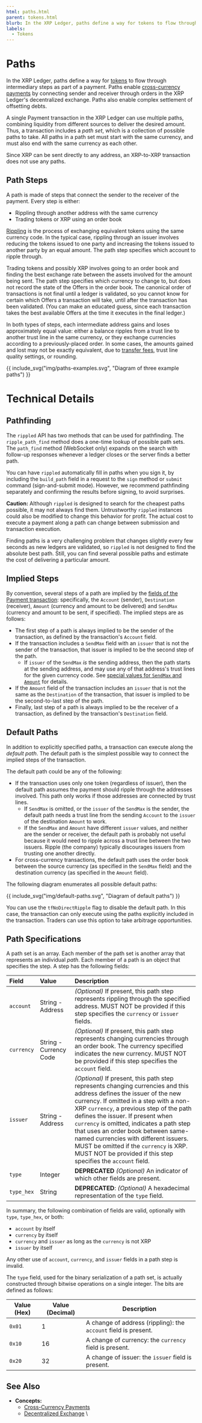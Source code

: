 ```yaml
---
html: paths.html
parent: tokens.html
blurb: In the XRP Ledger, paths define a way for tokens to flow through intermediary steps as part of a payment.
labels:
  - Tokens
---
```

# Paths

In the XRP Ledger, paths define a way for [tokens](tokens.html) to flow through intermediary steps as part of a payment. Paths enable [cross-currency payments](cross-currency-payments.html) by connecting sender and receiver through orders in the XRP Ledger's decentralized exchange. Paths also enable complex settlement of offsetting debts.

A single Payment transaction in the XRP Ledger can use multiple paths, combining liquidity from different sources to deliver the desired amount. Thus, a transaction includes a _path set_, which is a collection of possible paths to take. All paths in a path set must start with the same currency, and must also end with the same currency as each other.

Since XRP can be sent directly to any address, an XRP-to-XRP transaction does not use any paths.

## Path Steps

A path is made of steps that connect the sender to the receiver of the payment. Every step is either:

* Rippling through another address with the same currency
* Trading tokens or XRP using an order book

[Rippling](rippling.html) is the process of exchanging equivalent tokens using the same currency code. In the typical case, rippling through an issuer involves reducing the tokens issued to one party and increasing the tokens issued to another party by an equal amount. The path step specifies which account to ripple through.

Trading tokens and possibly XRP involves going to an order book and finding the best exchange rate between the assets involved for the amount being sent. The path step specifies which currency to change to, but does not record the state of the Offers in the order book. The canonical order of transactions is not final until a ledger is validated, so you cannot know for certain which Offers a transaction will take, until after the transaction has been validated. (You can make an educated guess, since each transaction takes the best available Offers at the time it executes in the final ledger.) <!-- STYLE_OVERRIDE: will -->

In both types of steps, each intermediate address gains and loses approximately equal value: either a balance ripples from a trust line to another trust line in the same currency, or they exchange currencies according to a previously-placed order. In some cases, the amounts gained and lost may not be exactly equivalent, due to [transfer fees](transfer-fees.html), trust line quality settings, or rounding.

{{ include_svg("img/paths-examples.svg", "Diagram of three example paths") }}



# Technical Details

## Pathfinding

The `rippled` API has two methods that can be used for pathfinding. The `ripple_path_find` method does a one-time lookup of possible path sets. The `path_find` method (WebSocket only) expands on the search with follow-up responses whenever a ledger closes or the server finds a better path.

You can have `rippled` automatically fill in paths when you sign it, by including the `build_path` field in a request to the `sign` method or `submit` command (sign-and-submit mode). However, we recommend pathfinding separately and confirming the results before signing, to avoid surprises.

**Caution:** Although `rippled` is designed to search for the cheapest paths possible, it may not always find them. Untrustworthy `rippled` instances could also be modified to change this behavior for profit. The actual cost to execute a payment along a path can change between submission and transaction execution.

Finding paths is a very challenging problem that changes slightly every few seconds as new ledgers are validated, so `rippled` is not designed to find the absolute best path. Still, you can find several possible paths and estimate the cost of delivering a particular amount.


## Implied Steps

By convention, several steps of a path are implied by the [fields of the Payment transaction](payment-types.html): specifically, the `Account` (sender), `Destination` (receiver), `Amount` (currency and amount to be delivered) and `SendMax` (currency and amount to be sent, if specified). The implied steps are as follows:

* The first step of a path is always implied to be the sender of the transaction, as defined by the transaction's `Account` field.
* If the transaction includes a `SendMax` field with an `issuer` that is not the sender of the transaction, that issuer is implied to be the second step of the path.
    * If `issuer` of the `SendMax` _is_ the sending address, then the path starts at the sending address, and may use any of that address's trust lines for the given currency code. See [special values for `SendMax` and `Amount`](payment-types.html) for details.
* If the `Amount` field of the transaction includes an `issuer` that is not the same as the `Destination` of the transaction, that issuer is implied to be the second-to-last step of the path.
* Finally, last step of a path is always implied to be the receiver of a transaction, as defined by the transaction's `Destination` field.


## Default Paths

In addition to explicitly specified paths, a transaction can execute along the _default path_. The default path is the simplest possible way to connect the implied steps of the transaction.

The default path could be any of the following:

* If the transaction uses only one token (regardless of issuer), then the default path assumes the payment should ripple through the addresses involved. This path only works if those addresses are connected by trust lines.
    * If `SendMax` is omitted, or the `issuer` of the `SendMax` is the sender, the default path needs a trust line from the sending `Account` to the `issuer` of the destination `Amount` to work.
    * If the `SendMax` and `Amount` have different `issuer` values, and neither are the sender or receiver, the default path is probably not useful because it would need to ripple across a trust line between the two issuers. Ripple (the company) typically discourages issuers from trusting one another directly.
* For cross-currency transactions, the default path uses the order book between the source currency (as specified in the `SendMax` field) and the destination currency (as specified in the `Amount` field).

The following diagram enumerates all possible default paths:

{{ include_svg("img/default-paths.svg", "Diagram of default paths") }}

You can use the `tfNoDirectRipple` flag to disable the default path. In this case, the transaction can only execute using the paths explicitly included in the transaction. Traders can use this option to take arbitrage opportunities.


## Path Specifications

A path set is an array. Each member of the path set is another array that represents an individual _path_. Each member of a path is an object that specifies the step. A step has the following fields:

| Field      | Value                  | Description                            |
|:-----------|:-----------------------|:---------------------------------------|
| `account`  | String - Address       | _(Optional)_ If present, this path step represents rippling through the specified address. MUST NOT be provided if this step specifies the `currency` or `issuer` fields. |
| `currency` | String - Currency Code | _(Optional)_ If present, this path step represents changing currencies through an order book. The currency specified indicates the new currency. MUST NOT be provided if this step specifies the `account` field. |
| `issuer`   | String - Address       | _(Optional)_ If present, this path step represents changing currencies and this address defines the issuer of the new currency. If omitted in a step with a non-XRP `currency`, a previous step of the path defines the issuer. If present when `currency` is omitted, indicates a path step that uses an order book between same-named currencies with different issuers. MUST be omitted if the `currency` is XRP. MUST NOT be provided if this step specifies the `account` field. |
| `type`     | Integer                | **DEPRECATED** _(Optional)_ An indicator of which other fields are present. |
| `type_hex` | String                 | **DEPRECATED**: _(Optional)_ A hexadecimal representation of the `type` field. |

In summary, the following combination of fields are valid, optionally with `type`, `type_hex`, or both:

- `account` by itself
- `currency` by itself
- `currency` and `issuer` as long as the `currency` is not XRP
- `issuer` by itself

Any other use of `account`, `currency`, and `issuer` fields in a path step is invalid.

The `type` field, used for the binary serialization of a path set, is actually constructed through bitwise operations on a single integer. The bits are defined as follows:

| Value (Hex) | Value (Decimal) | Description |
|-------------|-----------------|-------------|
| `0x01`      | 1               | A change of address (rippling): the `account` field is present. |
| `0x10`      | 16              | A change of currency: the `currency` field is present. |
| `0x20`      | 32              | A change of issuer: the `issuer` field is present. |


## See Also

- **Concepts:**
    - [Cross-Currency Payments](cross-currency-payments.html)
    - [Decentralized Exchange](decentralized-exchange.html)
    \